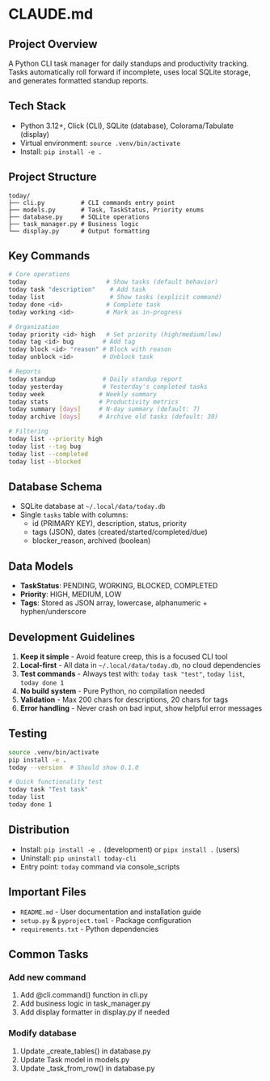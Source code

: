# CLAUDE.md

## Project Overview

A Python CLI task manager for daily standups and productivity tracking. Tasks automatically roll forward if incomplete, uses local SQLite storage, and generates formatted standup reports.

## Tech Stack
- Python 3.12+, Click (CLI), SQLite (database), Colorama/Tabulate (display)
- Virtual environment: `source .venv/bin/activate`
- Install: `pip install -e .`

## Project Structure
```
today/
├── cli.py          # CLI commands entry point
├── models.py       # Task, TaskStatus, Priority enums
├── database.py     # SQLite operations
├── task_manager.py # Business logic
└── display.py      # Output formatting
```

## Key Commands
```bash
# Core operations
today                      # Show tasks (default behavior)
today task "description"    # Add task
today list                  # Show tasks (explicit command)
today done <id>            # Complete task
today working <id>         # Mark as in-progress

# Organization
today priority <id> high   # Set priority (high/medium/low)
today tag <id> bug        # Add tag
today block <id> "reason" # Block with reason
today unblock <id>        # Unblock task

# Reports
today standup             # Daily standup report
today yesterday           # Yesterday's completed tasks
today week               # Weekly summary
today stats              # Productivity metrics
today summary [days]     # N-day summary (default: 7)
today archive [days]     # Archive old tasks (default: 30)

# Filtering
today list --priority high
today list --tag bug
today list --completed
today list --blocked
```

## Database Schema
- SQLite database at `~/.local/data/today.db`
- Single `tasks` table with columns:
  - id (PRIMARY KEY), description, status, priority
  - tags (JSON), dates (created/started/completed/due)
  - blocker_reason, archived (boolean)

## Data Models
- **TaskStatus**: PENDING, WORKING, BLOCKED, COMPLETED
- **Priority**: HIGH, MEDIUM, LOW
- **Tags**: Stored as JSON array, lowercase, alphanumeric + hyphen/underscore

## Development Guidelines

1. **Keep it simple** - Avoid feature creep, this is a focused CLI tool
2. **Local-first** - All data in `~/.local/data/today.db`, no cloud dependencies
3. **Test commands** - Always test with: `today task "test"`, `today list`, `today done 1`
4. **No build system** - Pure Python, no compilation needed
5. **Validation** - Max 200 chars for descriptions, 20 chars for tags
6. **Error handling** - Never crash on bad input, show helpful error messages

## Testing
```bash
source .venv/bin/activate
pip install -e .
today --version  # Should show 0.1.0

# Quick functionality test
today task "Test task"
today list
today done 1
```

## Distribution
- Install: `pip install -e .` (development) or `pipx install .` (users)
- Uninstall: `pip uninstall today-cli`
- Entry point: `today` command via console_scripts

## Important Files
- `README.md` - User documentation and installation guide
- `setup.py` & `pyproject.toml` - Package configuration
- `requirements.txt` - Python dependencies

## Common Tasks

### Add new command
1. Add @cli.command() function in cli.py
2. Add business logic in task_manager.py
3. Add display formatter in display.py if needed

### Modify database
1. Update _create_tables() in database.py
2. Update Task model in models.py
3. Update _task_from_row() in database.py